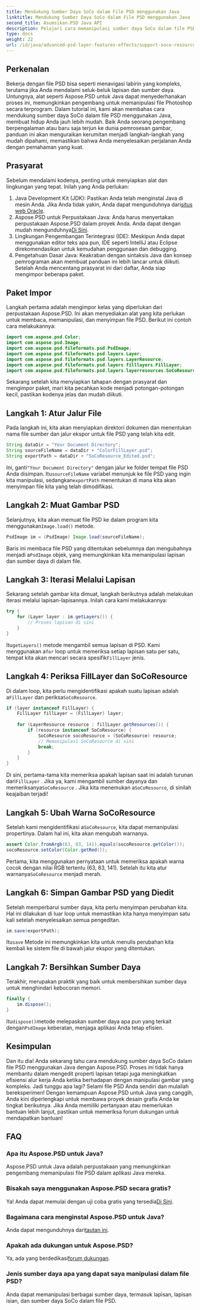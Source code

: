 ```yaml
---
title: Mendukung Sumber Daya SoCo dalam File PSD menggunakan Java
linktitle: Mendukung Sumber Daya SoCo dalam File PSD menggunakan Java
second_title: Asumsikan.PSD Java API
description: Pelajari cara memanipulasi sumber daya SoCo dalam file PSD menggunakan Aspose.PSD untuk Java dengan tutorial langkah demi langkah ini.
type: docs
weight: 22
url: /id/java/advanced-psd-layer-features-effects/support-soco-resource-psd-files/
---
```

## Perkenalan
Bekerja dengan file PSD bisa seperti menavigasi labirin yang kompleks, terutama jika Anda mendalami seluk-beluk lapisan dan sumber daya. Untungnya, alat seperti Aspose.PSD untuk Java dapat menyederhanakan proses ini, memungkinkan pengembang untuk memanipulasi file Photoshop secara terprogram. Dalam tutorial ini, kami akan membahas cara mendukung sumber daya SoCo dalam file PSD menggunakan Java, membuat hidup Anda jauh lebih mudah. 
Baik Anda seorang pengembang berpengalaman atau baru saja terjun ke dunia pemrosesan gambar, panduan ini akan menguraikan kerumitan menjadi langkah-langkah yang mudah dipahami, memastikan bahwa Anda menyelesaikan perjalanan Anda dengan pemahaman yang kuat.
## Prasyarat
Sebelum mendalami kodenya, penting untuk menyiapkan alat dan lingkungan yang tepat. Inilah yang Anda perlukan:
1.  Java Development Kit (JDK): Pastikan Anda telah menginstal Java di mesin Anda. Jika Anda tidak yakin, Anda dapat mengunduhnya dari[situs web Oracle](https://www.oracle.com/java/technologies/javase-jdk11-downloads.html).
2. Aspose.PSD untuk Perpustakaan Java: Anda harus menyertakan perpustakaan Aspose.PSD dalam proyek Anda. Anda dapat dengan mudah mengunduhnya[Di Sini](https://releases.aspose.com/psd/java/).
3. Lingkungan Pengembangan Terintegrasi (IDE): Meskipun Anda dapat menggunakan editor teks apa pun, IDE seperti IntelliJ atau Eclipse direkomendasikan untuk kemudahan penggunaan dan debugging.
4. Pengetahuan Dasar Java: Keakraban dengan sintaksis Java dan konsep pemrograman akan membuat panduan ini lebih lancar untuk diikuti.
Setelah Anda mencentang prasyarat ini dari daftar, Anda siap mengimpor beberapa paket.
## Paket Impor
Langkah pertama adalah mengimpor kelas yang diperlukan dari perpustakaan Aspose.PSD. Ini akan menyediakan alat yang kita perlukan untuk membaca, memanipulasi, dan menyimpan file PSD. Berikut ini contoh cara melakukannya:
```java
import com.aspose.psd.Color;
import com.aspose.psd.Image;
import com.aspose.psd.fileformats.psd.PsdImage;
import com.aspose.psd.fileformats.psd.layers.Layer;
import com.aspose.psd.fileformats.psd.layers.LayerResource;
import com.aspose.psd.fileformats.psd.layers.filllayers.FillLayer;
import com.aspose.psd.fileformats.psd.layers.layerresources.SoCoResource;
```
Sekarang setelah kita menyiapkan tahapan dengan prasyarat dan mengimpor paket, mari kita pecahkan kode menjadi potongan-potongan kecil, pastikan kodenya jelas dan mudah diikuti.
## Langkah 1: Atur Jalur File
Pada langkah ini, kita akan menyiapkan direktori dokumen dan menentukan nama file sumber dan jalur ekspor untuk file PSD yang telah kita edit.
```java
String dataDir = "Your Document Directory";
String sourceFileName = dataDir + "ColorFillLayer.psd";
String exportPath = dataDir + "SoCoResource_Edited.psd";
```
 
 Ini, ganti`"Your Document Directory"` dengan jalur ke folder tempat file PSD Anda disimpan. Itu`sourceFileName` variabel menunjuk ke file PSD yang ingin kita manipulasi, sedangkan`exportPath` menentukan di mana kita akan menyimpan file kita yang telah dimodifikasi.
## Langkah 2: Muat Gambar PSD
 Selanjutnya, kita akan memuat file PSD ke dalam program kita menggunakan`Image.load()` metode.
```java
PsdImage im = (PsdImage) Image.load(sourceFileName);
```
 
 Baris ini membaca file PSD yang ditentukan sebelumnya dan mengubahnya menjadi a`PsdImage` objek, yang memungkinkan kita memanipulasi lapisan dan sumber daya di dalam file.
## Langkah 3: Iterasi Melalui Lapisan
Sekarang setelah gambar kita dimuat, langkah berikutnya adalah melakukan iterasi melalui lapisan-lapisannya. Inilah cara kami melakukannya:
```java
try {
    for (Layer layer : im.getLayers()) {
        // Proses lapisan di sini
    }
}
```
 
 Itu`getLayers()` metode mengambil semua lapisan di PSD. Kami menggunakan a`for` loop untuk memeriksa setiap lapisan satu per satu, tempat kita akan mencari secara spesifik`FillLayer` jenis.
## Langkah 4: Periksa FillLayer dan SoCoResource
Di dalam loop, kita perlu mengidentifikasi apakah suatu lapisan adalah a`FillLayer` dan periksa`SoCoResource`.
```java
if (layer instanceof FillLayer) {
    FillLayer fillLayer = (FillLayer) layer;
    
    for (LayerResource resource : fillLayer.getResources()) {
        if (resource instanceof SoCoResource) {
            SoCoResource socoResource = (SoCoResource) resource;
            // Memanipulasi SoCoResource di sini
            break;
        }
    }
}
```
 
 Di sini, pertama-tama kita memeriksa apakah lapisan saat ini adalah turunan dari`FillLayer` . Jika ya, kami mengambil sumber dayanya dan memeriksanya`SoCoResource` . Jika kita menemukan a`SoCoResource`, di sinilah keajaiban terjadi!
## Langkah 5: Ubah Warna SoCoResource
 Setelah kami mengidentifikasi a`SoCoResource`, kita dapat memanipulasi propertinya. Dalam hal ini, kita akan mengubah warnanya.
```java
assert Color.fromArgb(63, 83, 141).equals(socoResource.getColor());
socoResource.setColor(Color.getRed());
```
 
 Pertama, kita menggunakan pernyataan untuk memeriksa apakah warna cocok dengan nilai RGB tertentu (63, 83, 141). Setelah itu kita atur warnanya`SoCoResource` menjadi merah.
## Langkah 6: Simpan Gambar PSD yang Diedit
Setelah memperbarui sumber daya, kita perlu menyimpan perubahan kita. Hal ini dilakukan di luar loop untuk memastikan kita hanya menyimpan satu kali setelah menyelesaikan semua pengeditan.
```java
im.save(exportPath);
```
 
 Itu`save` Metode ini memungkinkan kita untuk menulis perubahan kita kembali ke sistem file di bawah jalur ekspor yang ditentukan.
## Langkah 7: Bersihkan Sumber Daya
Terakhir, merupakan praktik yang baik untuk membersihkan sumber daya untuk menghindari kebocoran memori.
```java
finally {
    im.dispose();
}
```
 
 Itu`dispose()`metode melepaskan sumber daya apa pun yang terkait dengan`PsdImage` keberatan, menjaga aplikasi Anda tetap efisien.
## Kesimpulan
Dan itu dia! Anda sekarang tahu cara mendukung sumber daya SoCo dalam file PSD menggunakan Java dengan Aspose.PSD. Proses ini tidak hanya membantu dalam mengedit properti lapisan tetapi juga meningkatkan efisiensi alur kerja Anda ketika berhadapan dengan manipulasi gambar yang kompleks. Jadi tunggu apa lagi? Selami file PSD Anda sendiri dan mulailah bereksperimen! 
Dengan kemampuan Aspose.PSD untuk Java yang canggih, Anda kini diperlengkapi untuk membawa proyek desain grafis Anda ke tingkat berikutnya. Jika Anda memiliki pertanyaan atau memerlukan bantuan lebih lanjut, pastikan untuk memeriksa forum dukungan untuk mendapatkan bantuan!
## FAQ
### Apa itu Aspose.PSD untuk Java?
Aspose.PSD untuk Java adalah perpustakaan yang memungkinkan pengembang memanipulasi file PSD dalam aplikasi Java mereka.
### Bisakah saya menggunakan Aspose.PSD secara gratis?
 Ya! Anda dapat memulai dengan uji coba gratis yang tersedia[Di Sini](https://releases.aspose.com/).
### Bagaimana cara menginstal Aspose.PSD untuk Java?
 Anda dapat mengunduhnya dari[tautan ini](https://releases.aspose.com/psd/java/).
### Apakah ada dukungan untuk Aspose.PSD?
 Ya, ada yang berdedikasi[forum dukungan](https://forum.aspose.com/c/psd/34).
### Jenis sumber daya apa yang dapat saya manipulasi dalam file PSD?
Anda dapat memanipulasi berbagai sumber daya, termasuk lapisan, lapisan isian, dan sumber daya SoCo dalam file PSD.